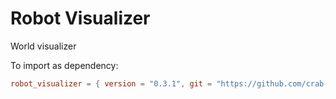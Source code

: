 # Robot Visualizer
World visualizer

To import as dependency:

```toml
robot_visualizer = { version = "0.3.1", git = "https://github.com/crab-adv-prog/Visualizer.git"}
```
